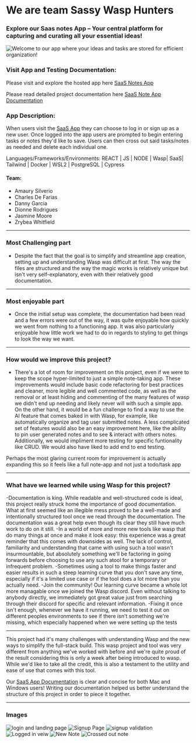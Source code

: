 # We are team Sassy Wasp Hunters

### Explore our Saas notes App – Your central platform for capturing and curating all your essential ideas!
![Welcome to our app where your ideas and tasks are stored for efficient organization!](https://i.imgur.com/XIpqtqv.png)


### Visit App and Testing Documentation:
Please visit and explore the hosted app here [SaaS Notes App](https://leons-notes-app-client.fly.dev/) 

Please read detailed project documentation here [SaaS Note App Documentation](https://www.notion.so/Ascend-SaaS-Notes-Documentation-Notes-c108933b15db4944a97d95c4c0882236?pvs=4)

### App Description:
When users visit the [SaaS App](https://leons-notes-app-client.fly.dev/) they can choose to log in or sign up as a new user. Once logged into the app users are prompted to begin entering tasks or notes they'd like to save. Users can then cross out said tasks/notes as needed and delete each individual one.

Languages/Frameworks/Environments: REACT | JS | NODE | Wasp| SaaS| Tailwind | Docker | WSL2 | PostgreSQL | Cypress

#### Team:
- Amaury Silverio
- Charles De Farias
- Danny Garcia
- Dionne Rodrigues
- Jasmine Moore
- Zrybea Whitfield

<hr>

### Most Challenging part
- Despite the fact that the goal is to simplify and streamline app creation, setting up and understanding Wasp was difficult at first. The way the files are structured and the way the magic works is relatively unique but isn't very self-explanatory, even with their relatively good documentation. 
<hr>

### Most enjoyable part
- Once the initial setup was complete, the documentation had been read and a few errors were out of the way, it was quite enjoyable how quickly we went from nothing to a functioning app. It was also particularly enjoyable how little work we had to do in regards to styling to get things to look the way we want.
<hr>

### How would we improve this project?
- There's a lot of room for improvement on this project, even if we were to keep the scope hyper-limited to just a simple note-taking app. These improvements would include basic code refactoring for best practices and cleaner, more legible and well commented code, as well as the removal or at least hiding and commenting of the many features of wasp we didn't end up needing and likely never will with such a simple app. On the other hand, it would be a fun challenge to find a way to use the AI feature that comes baked in with Wasp, for example, like automatically organize and tag user submitted notes.  A less complicated set of features would also be an easy improvement here, like the ability to pin user generated notes and to see & interact with others notes. Additionally, we would impliment more testing for specific funtionality like CRUD. We would also have liked to add end to end testing. 

Perhaps the most glaring current room for improvement is actually expanding this so it feels like a full note-app and not just a todo/task app
<hr>

### What have we learned while using Wasp for this project?
-Documentation is king. While readable and well-structured code is ideal, this project really struck home the importance of good documentation. What at first seemed like an illegible mess proved to be a well-made and intentionally structured tool once we read through the documentation. The documentation was a great help even though its clear they still have much work to do on it still.
-In a world of more and more new tools like wasp that do many things at once and make it look easy: this experience was a great reminder that this comes with downsides as well. The lack of control, familiarity and understanding that came with using such a tool wasn't insurmountable, but absolutely something we'll be factoring in going forwards before choosing to use any such atool for a temporary or infrequent problem.
-Sometimes using a tool to make things faster and easier results in such a steep learning curve that you don't save any time, especially if it's a limited use case or if the tool does a lot more than you actually need. 
-Join the community! Our learning curve became a whole lot more managable once we joined the Wasp discord. Even without talking to anybody directly, we immediately got great value just from searching through their discord for specific and relevant  information.
-Fixing it once isn't enough, whenever we have it running, we need to test it out on different peoples environments to see if there isn't something we're missing, which especially happened when we were setting up the tests
<hr>
This project had it's many challenges with understanding Wasp and the new ways to simplify the full-stack build. This wasp project and tool was very different from anything we've worked with before and we're quite proud of the result considering this is only a week after being introduced to wasp. While we'd like to take all the credit, this is also a testament to the utility and ease of use that comes with this tool.

Our [SaaS App Documentation](https://www.notion.so/Ascend-Notes-Documentation-29f35195934c41ccb28cb9b920610432?pvs=4) is clear and concise for both Mac and Windows users! Writing our documentation helped us better understand the structure of this project in order to piece it together. 
<hr>

### Images

![login and landing page](images/wasp%20doc/view1login.png)
![Signup Page](images/wasp%20doc/view2signup.png)
![signup validation](images/wasp%20doc/view3signupvalidation.png)
![Logged in veiw](images/wasp%20doc/view4LoggedIn.png)
![New Note](images/wasp%20doc/view5newNote.png)
![Crossed out note](images/wasp%20doc/view6crossedtask)